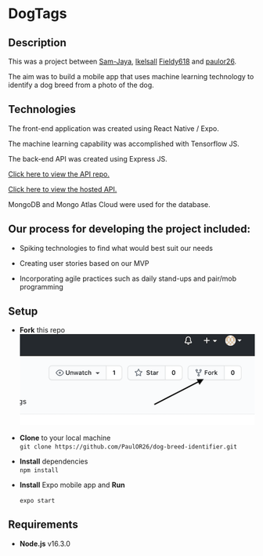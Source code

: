 # DogTags

## Description

This was a project between [Sam-Jaya](https://github.com/Sam-Jaya), [lkelsall](https://github.com/lkelsall) [Fieldy618](https://github.com/Fieldy618) and [paulor26](https://github.com/PaulOR26).

The aim was to build a mobile app that uses machine learning technology to identify a dog breed from a photo of the dog.

## Technologies

The front-end application was created using React Native / Expo.

The machine learning capability was accomplished with Tensorflow JS.

The back-end API was created using Express JS.

[Click here to view the API repo.](https://github.com/PaulOR26/dog-breed-api/blob/main/README.md)

[Click here to view the hosted API.](https://dog-identifier-api.herokuapp.com/api)

MongoDB and Mongo Atlas Cloud were used for the database.

## Our process for developing the project included:

- Spiking technologies to find what would best suit our needs

- Creating user stories based on our MVP

- Incorporating agile practices such as daily stand-ups and pair/mob programming

## Setup

- **Fork** this repo  
  ![](readme-screenshot-fork.png)

- **Clone** to your local machine  
  `git clone https://github.com/PaulOR26/dog-breed-identifier.git`

- **Install** dependencies  
  `npm install`

- **Install** Expo mobile app and **Run**

  `expo start`

## Requirements

- **Node.js** v16.3.0
